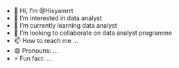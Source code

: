 - 👋 Hi, I’m @Hisyamrrt
- 👀 I’m interested in data analyst
- 🌱 I’m currently learning data analyst
- 💞️ I’m looking to collaborate on data analyst programme
- 📫 How to reach me ...
- 😄 Pronouns: ...
- ⚡ Fun fact: ...

<!---
Hisyamrrt/Hisyamrrt is a ✨ special ✨ repository because its `README.md` (this file) appears on your GitHub profile.
You can click the Preview link to take a look at your changes.
--->
